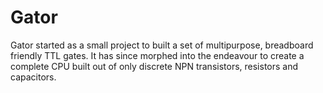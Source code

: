# Gator
Gator started as a small project to built a set of multipurpose, breadboard friendly TTL gates. It has since morphed into the endeavour to create a complete CPU built out of only discrete NPN transistors, resistors and capacitors.
